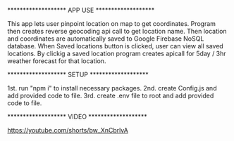 ******************* APP USE *******************

This app lets user pinpoint location on map to get coordinates. Program then creates reverse geocoding api call to get location name.
Then location and coordinates are automatically saved to Google Firebase NoSQL database.
When Saved locations button is clicked, user can view all saved locations.
By clickig a saved location program creates apicall for 5day / 3hr weather forecast for that location.

******************* SETUP *******************

1st. run "npm i" to install necessary packages.
2nd. create Config.js and add provided code to file.
3rd. create .env file to root and add provided code to file.

******************* VIDEO *******************

https://youtube.com/shorts/bw_XnCbrlvA

